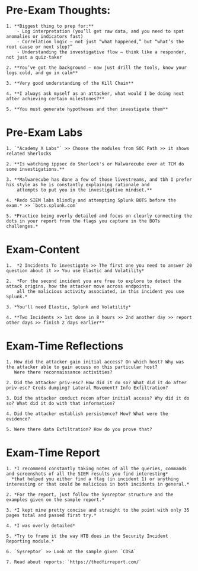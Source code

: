 # Pre-Exam Thoughts:
    1. **Biggest thing to prep for:**
        - Log interpretation (you’ll get raw data, and you need to spot anomalies or indicators fast)
        - Correlation logic — not just “what happened,” but “what’s the root cause or next step?”
        - Understanding the investigative flow — think like a responder, not just a quiz-taker

    2. **You’ve got the background — now just drill the tools, know your logs cold, and go in calm**

    3. **Very good understanding of the Kill Chain**

    4. **I always ask myself as an attacker, what would I be doing next after achieving certain milestones?**

    5. **You must generate hypotheses and then investigate them**

# Pre-Exam Labs
    1. `"Academy X Labs"` >> Choose the modules from SOC Path >> it shows related Sherlocks

    2. **Is watching ippsec do Sherlock's or Malwarecube over at TCM do some investigations.**

    3. **Malwarecube has done a few of those livestreams, and tbh I prefer his style as he is constantly explaining rationale and
        attempts to put you in the investigative mindset.**

    4. *Redo SIEM labs blindly and attempting Splunk BOTS before the exam.* >> `bots.splunk.com`

    5. *Practice being overly detailed and focus on clearly connecting the dots in your report from the flags you capture in the BOTs challenges.*

# Exam-Content
    1.  *2 Incidents To investigate >> The first one you need to answer 20 question about it >> You use Elastic and Volatility*

    2.  *For the second incident you are free to explore to detect the attack origins, how the attacker move across endpoints,
        all the malicious activity associated, in this incident you use Splunk.*

    3. *You'll need Elastic, Splunk and Volatility*

    4. **Two Incidents >> 1st done in 8 hours >> 2nd another day >> report other days >> finish 2 days earlier**

# Exam-Time Reflections
    1. How did the attacker gain initial access? On which host? Why was the attacker able to gain access on this particular host?
       Were there reconnaissance activities?

    2. Did the attacker priv-esc? How did it do so? What did it do after priv-esc? Creds dumping? Lateral Movement? Info Exfiltration?

    3. Did the attacker conduct recon after initial access? Why did it do so? What did it do with that information?

    4. Did the attacker establish persistence? How? What were the evidence?

    5. Were there data Exfiltration? How do you prove that?

# Exam-Time Report
    1. *I recommend constantly taking notes of all the queries, commands and screenshots of all the SIEM results you find interesting*
      *that helped you either find a flag (in incident 1) or anything interesting or that could be malicious in both incidents in general.*

    2. *For the report, just follow the Sysreptor structure and the examples given on the sample report.*

    3. *I kept mine pretty concise and straight to the point with only 35 pages total and passed first try.*

    4. *I was overly detailed*

    5. *Try to frame it the way HTB does in the Security Incident Reporting module.*

    6. `Sysreptor` >> Look at the sample given `CDSA`

    7. Read about reports: `https://thedfirreport.com/`
